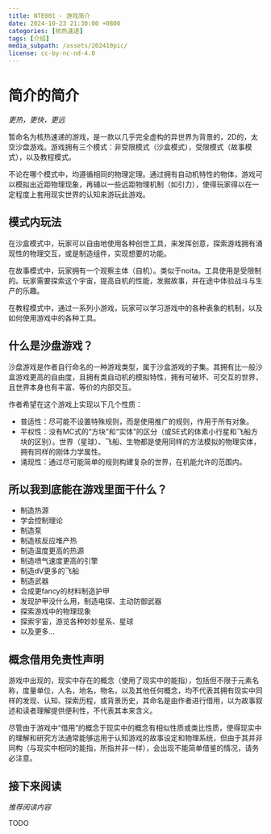 ```yaml
---
title: NTE001 - 游戏简介
date: 2024-10-23 21:30:00 +0800
categories: [核热速递]
tags: [介绍] 
media_subpath: /assets/202410pic/
license: cc-by-nc-nd-4.0
---
```


# 简介的简介

*更热，更快，更远*

暂命名为核热速递的游戏，是一款以几乎完全虚构的异世界为背景的，2D的，太空沙盘游戏。游戏拥有三个模式：非受限模式（沙盒模式），受限模式（故事模式），以及教程模式。

不论在哪个模式中，均遵循相同的物理定理。通过拥有自动机特性的物体，游戏可以模拟出近距物理现象，再辅以一些远距物理机制（如引力），使得玩家得以在一定程度上套用现实世界的认知来游玩此游戏。

## 模式内玩法

在沙盒模式中，玩家可以自由地使用各种创世工具，来发挥创意，探索游戏拥有涌现性的物理交互，或是制造组件，实现想要的功能。

在故事模式中，玩家拥有一个观察主体（自机）。类似于noita。工具使用是受限制的。玩家需要探索这个宇宙，提高自机的性能，发掘故事，并在途中体验战斗与生产的乐趣。

在教程模式中，通过一系列小游戏，玩家可以学习游戏中的各种表象的机制，以及如何使用游戏中的各种工具。

## 什么是沙盘游戏？

沙盘游戏是作者自行命名的一种游戏类型，属于沙盒游戏的子集。其拥有比一般沙盒游戏更高的自由度，且拥有类自动机的模拟特性，拥有可破坏、可交互的世界，且世界本身也有丰富、等价的内部交互。

作者希望在这个游戏上实现以下几个性质：

- 普适性：尽可能不设置特殊规则，而是使用推广的规则，作用于所有对象。
- 平权性：没有MC式的“方块”和“实体”的区分（或SE式的体素小行星和飞船方块的区别）。世界（星球）、飞船、生物都是使用同样的方法模拟的物理实体，拥有同样的刚体力学属性。
- 涌现性：通过尽可能简单的规则构建复杂的世界，在机能允许的范围内。

## 所以我到底能在游戏里面干什么？

- 制造热源
- 学会控制理论
- 制造泵
- 制造核反应堆产热
- 制造温度更高的热源
- 制造喷气速度更高的引擎
- 制造dV更多的飞船
- 制造武器
- 合成更fancy的材料制造护甲
- 发现护甲没什么用，制造电探、主动防御武器
- 探索游戏中的物理现象
- 探索宇宙，游览各种妙妙星系、星球
- 以及更多...

## 概念借用免责性声明

游戏中出现的，现实中存在的概念（使用了现实中的能指），包括但不限于元素名称，度量单位，人名，地名，物名，以及其他任何概念，均不代表其拥有现实中同样的发现、认知、探索历程，或背景历史，其命名是由作者进行借用，以为故事叙述和读者理解提供便利性，不代表其本来含义。

尽管由于游戏中“借用”的概念于现实中的概念有相似性质或类比性质，使得现实中的理解和研究方法通常能够运用于认知游戏的故事设定和物理系统，但由于其并非同构（与现实中相同的能指，所指并非一样），会出现不能简单借鉴的情况，请务必注意。

## 接下来阅读
*推荐阅读内容*

TODO